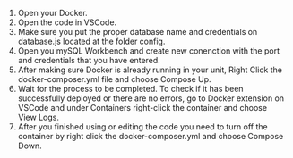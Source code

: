 1. Open your Docker.
2. Open the code in VSCode. 
3. Make sure you put the proper database name and credentials on database.js located at the folder config.
4. Open you mySQL Workbench and create new conenction with the port and credentials that you have entered.
5. After making sure Docker is already running in your unit, Right Click the docker-composer.yml file and 
    choose Compose Up.
6. Wait for the process to be completed. To check if it has been successfully deployed or there are no errors,
    go to Docker extension on VSCode and under Containers right-click the container and choose View Logs.
7. After you finished using or editing the code you need to turn off the container by right click the 
    docker-composer.yml and choose Compose Down.

